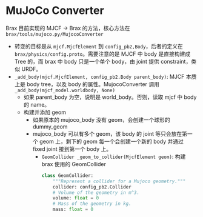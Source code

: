 # MuJoCo Converter
Brax 目前实现的 MJCF -> Brax 的方法，核心方法在 `brax/tools/mujoco.py/MujocoConverter`

- 转变的目标是从 `mjcf.MjcfElement` 到 `config_pb2,Body`，后者的定义在 `brax/physics/config.proto`。需要注意的是 MJCF 中 body 是直接构建成 Tree 的，而 brax 中 body 只是一个单个 body，由 joint 提供 constraint，类似 URDF。
- `_add_body(mjcf.MjcfElement, config_pb2.Body parent_body)`: MJCF 本质上是 body tree，以及 body 的属性。MujocoConverter 调用 `_add_body(mjcf_model.worldbody, None)`
  - 如果 parent_body 为空，说明是 world_body。否则，读取 mjcf 中 body 的 name。
  - 构建并添加 geom
    - 如果原本的 mujoco_body 没有 geom，会创建一个球形的 dummy_geom
    - mujoco_body 可以有多个 geom，该 body 的 joint 等只会放在第一个 geom 上，剩下的 geom 每一个会创建一个新的 body 并通过 fixed joint 接到第一个 body 上。
      - `GeomCollider _geom_to_collider(MjcfElement geom)`: 构建 brax 使用的 GeomCollider
        ```python
        class GeomCollider:
            """Represent a collider for a Mujoco geometry."""
            collider: config_pb2.Collider
            # Volume of the geometry in m^3.
            volume: float = 0
            # Mass of the geometry in kg.
            mass: float = 0
        ```